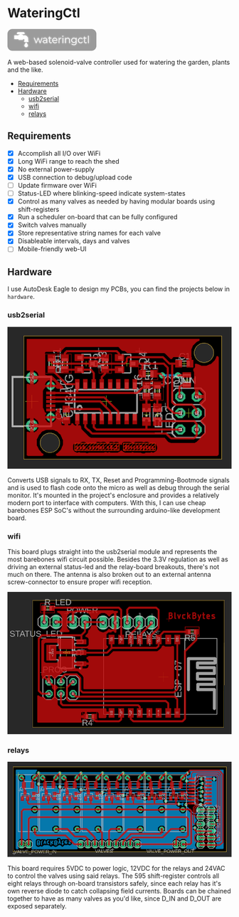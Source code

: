 # WateringCtl

![logo](readme_images/logo.png)

A web-based solenoid-valve controller used for watering the garden, plants and the like.

* [Requirements](#requirements)
* [Hardware](#hardware)
  * [usb2serial](#usb2serial)
  * [wifi](#wifi)
  * [relays](#relays)
## Requirements

* [x] Accomplish all I/O over WiFi
* [x] Long WiFi range to reach the shed
* [x] No external power-supply
* [x] USB connection to debug/upload code
* [ ] Update firmware over WiFi
* [ ] Status-LED where blinking-speed indicate system-states
* [x] Control as many valves as needed by having modular boards using shift-registers
* [x] Run a scheduler on-board that can be fully configured
* [x] Switch valves manually
* [x] Store representative string names for each valve
* [x] Disableable intervals, days and valves
* [ ] Mobile-friendly web-UI

## Hardware

I use AutoDesk Eagle to design my PCBs, you can find the projects below in `hardware`.

### usb2serial

![usb2serial](readme_images/layout_usb2serial.png)

Converts USB signals to RX, TX, Reset and Programming-Bootmode signals and is used to flash code onto the micro as well as debug through the serial monitor. It's mounted in the project's enclosure and provides a relatively modern port to interface with computers. With this, I can use cheap barebones ESP SoC's without the surrounding arduino-like development board.

### wifi

This board plugs straight into the usb2serial module and represents the most barebones wifi circuit possible. Besides the 3.3V regulation as well as driving an external status-led and the relay-board breakouts, there's not much on there. The antenna is also broken out to an external antenna screw-connector to ensure proper wifi reception.

![wifi](readme_images/layout_wifi.png)

### relays

![relays](readme_images/layout_relays.png)

This board requires 5VDC to power logic, 12VDC for the relays and 24VAC to control the valves using said relays. The 595 shift-register controls all eight relays through on-board transistors safely, since each relay has it's own reverse diode to catch collapsing field currents. Boards can be chained together to have as many valves as you'd like, since D_IN and D_OUT are exposed separately.